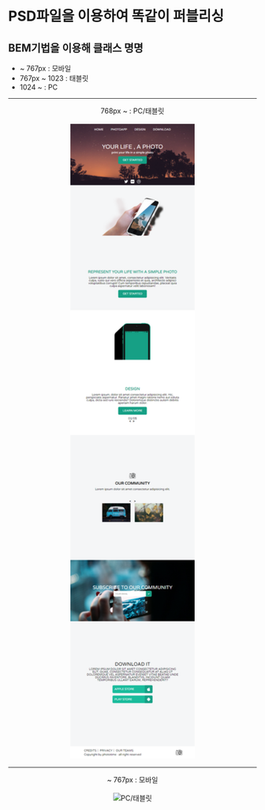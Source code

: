 # PSD파일을 이용하여 똑같이 퍼블리싱

## BEM기법을 이용해 클래스 명명

- ~ 767px : 모바일
- 767px ~ 1023 : 태블릿
- 1024 ~ : PC

<hr/>
<center> 768px ~ : PC/태블릿</center>
<br>
<center><img src="./767px이하.png" width="50%" height="auto" title="모바일"/></center>
<hr/>
<center> ~ 767px : 모바일</center>
<br>
<center><img src="./768px이상.png" width="50%" height="auto" title="PC/태블릿"/></center>
